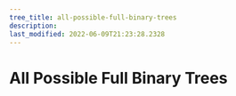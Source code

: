 ```yaml
---
tree_title: all-possible-full-binary-trees
description: 
last_modified: 2022-06-09T21:23:28.2328
---
```


# All Possible Full Binary Trees
